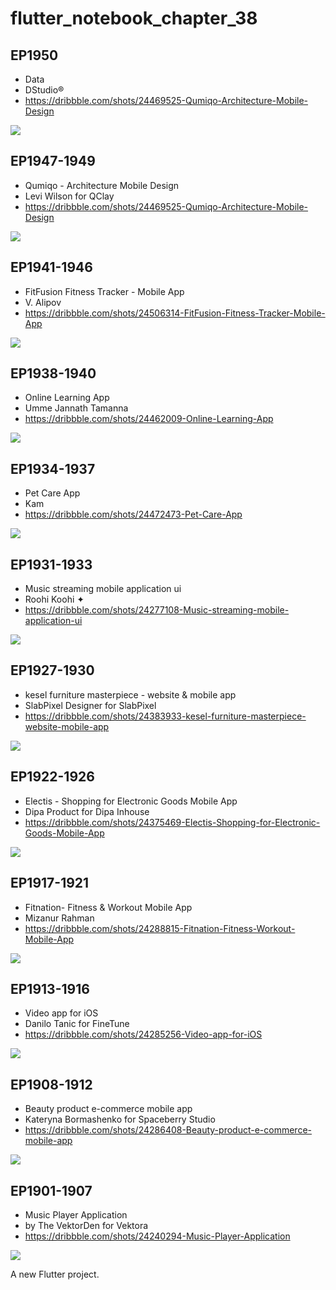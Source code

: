 # flutter_notebook_chapter_38

## EP1950

- Data
- DStudio®
- https://dribbble.com/shots/24469525-Qumiqo-Architecture-Mobile-Design

<img src="https://cdn.dribbble.com/userupload/15446290/file/original-90b7de08551dc6025d91c2564457e0e5.png?resize=1905x1429"/>

## EP1947-1949

- Qumiqo - Architecture Mobile Design
- Levi Wilson for QClay
- https://dribbble.com/shots/24469525-Qumiqo-Architecture-Mobile-Design

<img src="https://cdn.dribbble.com/userupload/15446290/file/original-90b7de08551dc6025d91c2564457e0e5.png?resize=1905x1429"/>


## EP1941-1946

- FitFusion Fitness Tracker - Mobile App
- V. Alipov
- https://dribbble.com/shots/24506314-FitFusion-Fitness-Tracker-Mobile-App

<img src="https://cdn.dribbble.com/userupload/15553450/file/original-80024845071a568fe3550f64019c1aec.png?resize=1905x1429"/>


## EP1938-1940

- Online Learning App
- Umme Jannath Tamanna
- https://dribbble.com/shots/24462009-Online-Learning-App

<img src="https://cdn.dribbble.com/userupload/15423622/file/original-ad5f0c1e72ac1d02b38697206e48fed9.png?resize=1400x1050"/>

## EP1934-1937

- Pet Care App
- Kam
- https://dribbble.com/shots/24472473-Pet-Care-App

<img src="https://cdn.dribbble.com/userupload/15454485/file/original-3b9a7d7ebbe9b6c7ec7812de7d6918f4.png?resize=1600x1600"/>

## EP1931-1933

- Music streaming mobile application ui
- Roohi Koohi ✦
- https://dribbble.com/shots/24277108-Music-streaming-mobile-application-ui

<img src="https://cdn.dribbble.com/userupload/14881954/file/original-051e19d16c48e8cdf92993218ca7d4da.png?resize=1905x1429"/>


## EP1927-1930

- kesel furniture masterpiece - website & mobile app
- SlabPixel Designer for SlabPixel
- https://dribbble.com/shots/24383933-kesel-furniture-masterpiece-website-mobile-app

<img src="https://cdn.dribbble.com/userupload/15192466/file/original-d71b17072c947a47857bdf3e560c5314.png?resize=1905x1431"/>


## EP1922-1926

- Electis - Shopping for Electronic Goods Mobile App
- Dipa Product for Dipa Inhouse
- https://dribbble.com/shots/24375469-Electis-Shopping-for-Electronic-Goods-Mobile-App

<img src="https://cdn.dribbble.com/userupload/15168902/file/original-3682a43f9f0a287aba7459fba6e1cf80.jpg?resize=1600x1200"/>


## EP1917-1921

- Fitnation- Fitness & Workout Mobile App
- Mizanur Rahman
- https://dribbble.com/shots/24288815-Fitnation-Fitness-Workout-Mobile-App

<img src="https://cdn.dribbble.com/userupload/14917864/file/original-94b17165f1451da77b31ee8c9625997c.jpg?resize=1600x1200"/>

## EP1913-1916

- Video app for iOS
- Danilo Tanic for FineTune
- https://dribbble.com/shots/24285256-Video-app-for-iOS

<img src="https://cdn.dribbble.com/userupload/14906886/file/original-9b5ab8583f1e8a6c15de6336e2d472b5.png?resize=1600x1199"/>

## EP1908-1912

- Beauty product e-commerce mobile app
- Kateryna Bormashenko for Spaceberry Studio
- https://dribbble.com/shots/24286408-Beauty-product-e-commerce-mobile-app

<img src="https://cdn.dribbble.com/userupload/14910440/file/original-e491d9559621ccaa1ac293acdbf11071.png?resize=1905x1429"/>

## EP1901-1907

- Music Player Application
- by The VektorDen for Vektora
- https://dribbble.com/shots/24240294-Music-Player-Application

<img src="https://cdn.dribbble.com/userupload/14775943/file/original-0bf98749dc2ef0a1e75bb86f77c84e3e.png?resize=1600x1200"/>

A new Flutter project.
